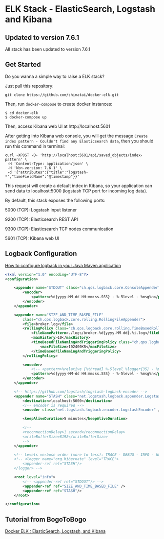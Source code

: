# ELK Stack -  ElasticSearch, Logstash and Kibana

## Updated to version 7.6.1

All stack has been updated to version 7.6.1

## Get Started
Do you wanna a simple way to raise a ELK stack?

Just pull this repository:

`git clone https://github.com/shimatai/docker-elk.git`

Then, run `docker-compose` to create docker instances:

```
$ cd docker-elk
$ docker-compose up
```

Then, access Kibana web UI at http://localhost:5601

After getting into Kibana web console, you will get the message `Create index pattern - Couldn't find any Elasticsearch data`, then you should run this command in terminal:

```
curl -XPOST -D- 'http://localhost:5601/api/saved_objects/index-pattern' \
 -H 'Content-Type: application/json' \
 -H 'kbn-version: 7.6.1' \
 -d '{"attributes":{"title":"logstash-*","timeFieldName":"@timestamp"}}'
```

This request will create a default index in Kibana, so your application can send data to localhost:5000 (logstash TCP port for incoming log data).

By default, this stack exposes the following ports:

5000 (TCP): Logstash input listener

9200 (TCP): Elasticsearch REST API

9300 (TCP): Elasticsearch TCP nodes communication

5601 (TCP): Kibana web UI

## Logback Configuration

[How to configure logback in your Java Maven application](s://lankydan.dev/2019/01/09/configuring-logback-with-spring-boot)

```xml
<?xml version="1.0" encoding="UTF-8"?>
<configuration>

	<appender name="STDOUT" class="ch.qos.logback.core.ConsoleAppender">
		<encoder>
			<pattern>%d{yyyy-MM-dd HH:mm:ss.SSS} - %-5level - %msg%n</pattern>
		</encoder>
	</appender>

	<appender name="SIZE_AND_TIME_BASED_FILE"
		class="ch.qos.logback.core.rolling.RollingFileAppender">
		<file>broker.log</file>
		<rollingPolicy class="ch.qos.logback.core.rolling.TimeBasedRollingPolicy">
			<fileNamePattern>./logs/broker.%d{yyyy-MM-dd}.%i.log</fileNamePattern>
			<maxHistory>10</maxHistory>
			<timeBasedFileNamingAndTriggeringPolicy class="ch.qos.logback.core.rolling.SizeAndTimeBasedFNATP">
				<maxFileSize>102400KB</maxFileSize>
			</timeBasedFileNamingAndTriggeringPolicy>
		</rollingPolicy>

		<encoder>
			<!-- <pattern>%relative [%thread] %-5level %logger{35} - %msg%n</pattern> -->
			<pattern>%d{yyyy-MM-dd HH:mm:ss.SSS} - %-5level - %msg%n</pattern>
		</encoder>
	</appender>

	<!-- https://github.com/logstash/logstash-logback-encoder -->
	<appender name="STASH" class="net.logstash.logback.appender.LogstashTcpSocketAppender">
        <destination>localhost:5000</destination>
        <!-- encoder is required -->
        <encoder class="net.logstash.logback.encoder.LogstashEncoder" />

        <keepAliveDuration>5 minutes</keepAliveDuration>

        <!--
        <reconnectionDelay>1 second</reconnectionDelay>
        <writeBufferSize>8192</writeBufferSize>
        -->
    </appender>

	<!-- Levels verbose order (more to less): TRACE - DEBUG - INFO - WARN - ERROR -->
    <!-- <logger name="org.hibernate" level="TRACE">
        <appender-ref ref="STASH"/>
    </logger> -->

	<root level="info">
		<!-- <appender-ref ref="STDOUT"/> -->
		<appender-ref ref="SIZE_AND_TIME_BASED_FILE" />
		<appender-ref ref="STASH"/>
	</root>

</configuration>
```

## Tutorial from BogoToBogo
[Docker ELK : ElasticSearch, Logstash, and Kibana](https://www.bogotobogo.com/DevOps/Docker/Docker_ELK_ElasticSearch_Logstash_Kibana.php)
